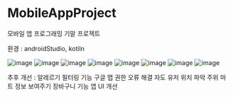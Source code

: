 # MobileAppProject

모바일 앱 프로그래밍 기말 프로젝트


환경 : androidStudio, kotiln

![image](https://user-images.githubusercontent.com/62796977/174816702-52f21288-1b38-44b4-9aaf-78bbf2cbffc3.png)
![image](https://user-images.githubusercontent.com/62796977/174816778-590f8f17-3e48-4bf6-b5e2-57e32af2c9cf.png)
![image](https://user-images.githubusercontent.com/62796977/174816916-0b7c2e23-a428-4f77-bfbf-6d75a66bc444.png)
![image](https://user-images.githubusercontent.com/62796977/174817022-b8bfe5b3-24c9-4d61-af88-537fafe71d5e.png)
![image](https://user-images.githubusercontent.com/62796977/174817080-f454a29b-36cd-4007-a3d1-15b651339a3a.png)
![image](https://user-images.githubusercontent.com/62796977/174817134-eccedbf9-26b9-40d2-8e37-88c26d41a4ed.png)
![image](https://user-images.githubusercontent.com/62796977/174817194-64daa61e-6872-4f3d-8341-bdde6714cd39.png)
![image](https://user-images.githubusercontent.com/62796977/174817277-0ee67320-ed2e-4c80-8bc3-cd4844ba9226.png)

추후 개선 : 
알레르기 필터링 기능
구글 맵 권한 오류 해결
자도 유저 위치 파악 주위 마트 정보 보여주기 
장바구니 기능
앱 UI 개선
